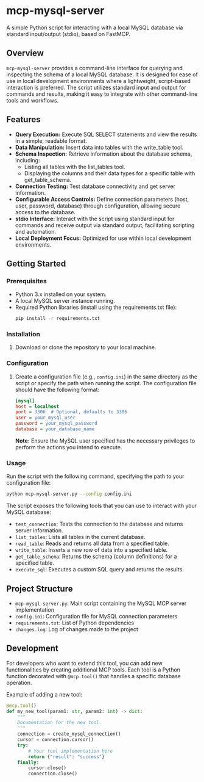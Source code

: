 # mcp-mysql-server

A simple Python script for interacting with a local MySQL database via standard input/output (stdio), based on FastMCP.

## Overview

`mcp-mysql-server` provides a command-line interface for querying and inspecting the schema of a local MySQL database. It is designed for ease of use in local development environments where a lightweight, script-based interaction is preferred. The script utilizes standard input and output for commands and results, making it easy to integrate with other command-line tools and workflows.

## Features

* **Query Execution:** Execute SQL SELECT statements and view the results in a simple, readable format.
* **Data Manipulation:** Insert data into tables with the write_table tool.
* **Schema Inspection:** Retrieve information about the database schema, including:
    * Listing all tables with the list_tables tool.
    * Displaying the columns and their data types for a specific table with get_table_schema.
* **Connection Testing:** Test database connectivity and get server information.
* **Configurable Access Controls:** Define connection parameters (host, user, password, database) through configuration, allowing secure access to the database.
* **stdio Interface:** Interact with the script using standard input for commands and receive output via standard output, facilitating scripting and automation.
* **Local Deployment Focus:** Optimized for use within local development environments.

## Getting Started

### Prerequisites

* Python 3.x installed on your system.
* A local MySQL server instance running.
* Required Python libraries (install using the requirements.txt file):
    ```bash
    pip install -r requirements.txt
    ```

### Installation

1.  Download or clone the repository to your local machine.

### Configuration

1.  Create a configuration file (e.g., `config.ini`) in the same directory as the script or specify the path when running the script. The configuration file should have the following format:

    ```ini
    [mysql]
    host = localhost
    port = 3306  # Optional, defaults to 3306
    user = your_mysql_user
    password = your_mysql_password
    database = your_database_name
    ```

    **Note:** Ensure the MySQL user specified has the necessary privileges to perform the actions you intend to execute.

### Usage

Run the script with the following command, specifying the path to your configuration file:

```bash
python mcp-mysql-server.py --config config.ini
```

The script exposes the following tools that you can use to interact with your MySQL database:

- `test_connection`: Tests the connection to the database and returns server information.
- `list_tables`: Lists all tables in the current database.
- `read_table`: Reads and returns all data from a specified table.
- `write_table`: Inserts a new row of data into a specified table.
- `get_table_schema`: Returns the schema (column definitions) for a specified table.
- `execute_sql`: Executes a custom SQL query and returns the results.

## Project Structure

- `mcp-mysql-server.py`: Main script containing the MySQL MCP server implementation
- `config.ini`: Configuration file for MySQL connection parameters
- `requirements.txt`: List of Python dependencies
- `changes.log`: Log of changes made to the project

## Development

For developers who want to extend this tool, you can add new functionalities by creating additional MCP tools. Each tool is a Python function decorated with `@mcp.tool()` that handles a specific database operation.

Example of adding a new tool:

```python
@mcp.tool()
def my_new_tool(param1: str, param2: int) -> dict:
    """
    Documentation for the new tool.
    """
    connection = create_mysql_connection()
    cursor = connection.cursor()
    try:
        # Your tool implementation here
        return {"result": "success"}
    finally:
        cursor.close()
        connection.close()
```
